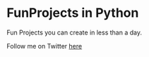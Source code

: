 # FunProjects in Python
Fun Projects you can create in less than a day.

Follow me on Twitter [here](https://twitter.com/PrasoonPratham)

